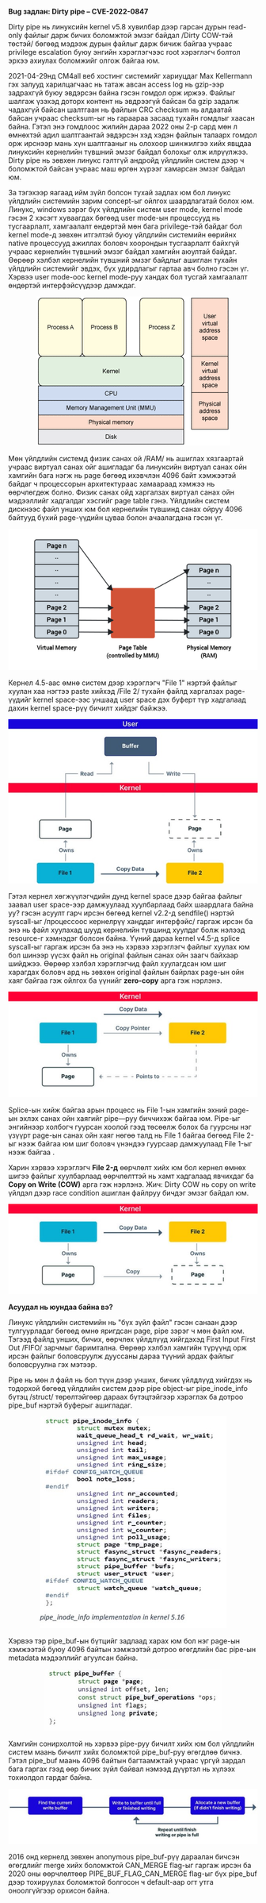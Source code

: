 **Bug задлан: Dirty pipe – CVE-2022-0847**

Dirty pipe нь линуксийн kernel v5.8 хувилбар дээр гарсан дурын read-only файлыг дарж бичих боломжтой эмзэг байдал /Dirty COW-тэй төстэй/ бөгөөд мэдээж дурын файлыг дарж бичиж байгаа учраас privilege escalation буюу энгийн хэрэглэгчээс root хэрэглэгч болтол эрхээ ахиулах боломжийг олгож байгаа юм.

2021-04-29нд CM4all веб хостинг системийг хариуцдаг Max Kellermann гэх залууд харилцагчаас нь татаж авсан access log нь gzip-ээр задрахгүй буюу эвдэрсэн байна гэсэн гомдол орж иржээ. Файлыг шалгаж үзэхэд доторх контент нь эвдрээгүй байсан ба gzip задалж чадахгүй байсан шалтгаан нь файлын CRC checksum нь алдаатай байсан учраас checksum-ыг нь гараараа засаад тухайн гомдлыг хаасан байна. Гэтэл энэ гомдлоос жилийн дараа 2022 оны 2-р сард мөн л өмнөхтэй адил шалтгаантай эвдэрсэн хэд хэдэн файлын талаарх гомдол орж ирснээр мань хүн шалтгааныг нь олохоор шинжилгээ хийх явцдаа линуксийн кернелийн түвшний эмзэг байдал болохыг олж илрүүлжээ. Dirty pipe нь зөвхөн линукс гэлтгүй андройд үйлдлийн систем дээр ч боломжтой байсан учраас маш өргөн хүрээг хамарсан эмзэг байдал юм.

За тэгэхээр яагаад ийм зүйл болсон тухай задлах юм бол линукс үйлдлийн системийн зарим concept-ыг ойлгох шаардлагатай болох юм. Линукс, windows зэрэг бүх үйлдлийн систем user mode, kernel mode гэсэн 2 хэсэгт хуваагдах бөгөөд user mode-ын процессууд нь тусгаарлалт, хамгаалалт өндөртэй мөн бага privilege-тэй байдаг бол kernel mode-д зөвхөн итгэлтэй буюу үйлдлийн системийн өөрийнх native процессууд ажиллах боловч хоорондын тусгаарлалт байхгүй учраас кернелийн түвшний эмзэг байдал хамгийн аюултай байдаг. Өөрөөр хэлбэл кернелийн түвшний эмзэг байдлыг ашиглан тухайн үйлдлийн системийг эвдэх, бүх удирдлагыг гартаа авч болно гэсэн үг. Хэрвээ user mode-оос kernel mode-руу хандах бол тусгай хамгаалалт өндөртэй интерфэйсүүдээр дамждаг.

<p align="center">
  <img src="img/kernel.gif" />
</p>

Мөн үйлдлийн системд физик санах ой /RAM/ нь ашиглах хязгаартай учраас виртуал санах ойг ашигладаг ба линуксийн виртуал санах ойн хамгийн бага нэгж нь page бөгөөд ихэвчлэн 4096 байт хэмжээтэй байдаг ч процессорын архитектураас хамаараад хэмжээ нь өөрчлөгдөж болно. Физик санах ойд харгалзах виртуал санах ойн мэдээллийг хадгалдаг хэсгийг page table гэнэ. Үйлдлийн систем дискнээс файл унших юм бол кернелийн түвшинд санах ойруу 4096 байтууд бүхий page-үүдийн цуваа болон ачаалагдана гэсэн үг.

<p align="center">
  <img src="img/page_table.png" />
</p>

Кернел 4.5-аас өмнө систем дээр хэрэглэгч "File 1" нэртэй файлыг хуулан хаа нэгтээ paste хийхэд /File 2/ тухайн файлд харгалзах page-үүдийг kernel space-ээс уншаад user space дэх буферт түр хадгалаад дахин kernel space-рүү бичилт хийдэг байжээ.

<p align="center">
  <img src="img/user_space.jpg" />
</p>

Гэтэл кернел хөгжүүлэгчдийн дунд kernel space дээр байгаа файлыг заавал user space-ээр дамжуулаад хуулбарлаад байх шаардлага байна уу? гэсэн асуулт гарч ирсэн бөгөөд kernel v2.2-д sendfile() нэртэй syscall-ыг /процессоос кернелрүү ханддаг интерфэйс/ гаргаж ирсэн ба энэ нь файл хуулахад шууд кернелийн түвшинд хуулдаг болж нэлээд resource-г хэмнэдэг болсон байна. Үүний дараа kernel v4.5-д splice syscall-ыг гаргаж ирсэн ба энэ нь хэрвээ хэрэглэгч файлыг хуулах юм бол шинээр үүсэх файл нь original файлын санах ойн заагч байхаар шийджээ. Өөрөөр хэлбэл хэрэглэгчид файл хуулагдсан юм шиг харагдах боловч ард нь зөвхөн original файлын байрлах page-ын ойн хаяг байгаа гэж ойлгох ба үүнийг **zero-copy** арга гэж нэрлэнэ.

<p align="center">
  <img src="img/0copy.jpg" />
</p>

Splice-ын хийж байгаа арын процесс нь File 1-ын хамгийн эхний page-ын эхлэх санах ойн хаягийг pipe—руу биччихэж байгаа юм. Pipe-ыг энгийнээр холбогч гуурсан хоолой гээд төсөөлж болох ба гуурсны нэг үзүүрт page-ын санах ойн хаяг нөгөө талд нь File 1 байгаа бөгөөд File 2-ыг нээж байгаа юм шиг боловч үнэндээ гуурсаар дамжуулаад File 1-ыг нээж байгаа .

Харин хэрвээ хэрэглэгч **File 2-д** өөрчлөлт хийх юм бол кернел өмнөх шигээ файлыг хуулбарлаад өөрчлөлттэй нь хамт хадгалаад явчихдаг ба **Copy on Write (COW)** арга гэж нэрлэнэ. Жич: Dirty COW нь сopy on write үйлдэл дээр race condition ашиглан файлруу бичдэг эмзэг байдал юм.

<p align="center">
  <img src="img/cow.jpg" />
</p>

**Асуудал нь юундаа байна вэ?**

Линукс үйлдлийн системийн нь "бүх зүйл файл" гэсэн санаан дээр тулгуурладаг бөгөөд өмнө яригдсан page, pipe зэрэг ч мөн файл юм. Тэгээд файлд унших, бичих, өөрчлөх үйлдлүүд хийгдэхэд First Input First Out /FIFO/ зарчмыг баримтална. Өөрөөр хэлбэл хамгийн түрүүнд орж ирсэн файлыг боловсруулж дууссаны дараа түүний ардах файлыг боловсруулна гэх мэтээр.

Pipe нь мөн л файл нь бол түүн дээр унших, бичих үйлдлүүд хийгдэх нь тодорхой бөгөөд үйлдлийн систем дээр pipe object-ыг pipe\_inode\_info бүтэц /struct/ төрөлтэйгөөр дараах бүтэцтэйгээр хэрэглэх ба дотроо pipe\_buf нэртэй буферыг ашигладаг.

<p align="center">
  <img src="img/pipe_inode.jpg" />
</p>

Хэрвээ тэр pipe\_buf-ын бүтцийг задлаад харах юм бол нэг page-ын хэмжээтэй буюу 4096 байтын хэмжээтэй дотроо өгөгдлийн бас pipe-ын metadata мэдээллийг агуулсан байна.

<p align="center">
  <img src="img/pipe_buffer.jpg" />
</p>

Хамгийн сонирхолтой нь хэрвээ pipe-руу бичилт хийх юм бол үйлдлийн систем маань бичилт хийх боломжтой pipe\_buf-руу өгөгдлөө бичнэ. Гэтэл pipe\_buf маань 4096 байтын багтаамжтай учраас үргүй зардал бага гаргах гээд өөр бичих зүйл байвал нэмээд дүүртэл нь хүлээх тохиолдол гардаг байна.

<p align="center">
  <img src="img/pipe_buffer_diagram.jpg" />
</p>

2016 онд кернелд зөвхөн anonymous pipe\_buf-рүү дараалан бичсэн өгөгдлийг merge хийх боломжтой CAN\_MERGE flag-ыг гаргаж ирсэн ба 2020 оны өөрчлөлтөөр PIPE\_BUF\_FLAG\_CAN\_MERGE flag-ыг бүх pipe\_buf дээр тохируулах боломжтой болгосон ч default-аар огт утга оноолгүйгээр орхисон байна.
